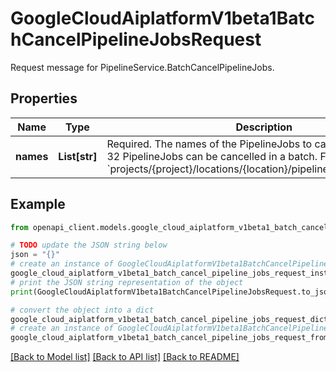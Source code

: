 # GoogleCloudAiplatformV1beta1BatchCancelPipelineJobsRequest

Request message for PipelineService.BatchCancelPipelineJobs.

## Properties

Name | Type | Description | Notes
------------ | ------------- | ------------- | -------------
**names** | **List[str]** | Required. The names of the PipelineJobs to cancel. A maximum of 32 PipelineJobs can be cancelled in a batch. Format: &#x60;projects/{project}/locations/{location}/pipelineJobs/{pipelineJob}&#x60; | [optional] 

## Example

```python
from openapi_client.models.google_cloud_aiplatform_v1beta1_batch_cancel_pipeline_jobs_request import GoogleCloudAiplatformV1beta1BatchCancelPipelineJobsRequest

# TODO update the JSON string below
json = "{}"
# create an instance of GoogleCloudAiplatformV1beta1BatchCancelPipelineJobsRequest from a JSON string
google_cloud_aiplatform_v1beta1_batch_cancel_pipeline_jobs_request_instance = GoogleCloudAiplatformV1beta1BatchCancelPipelineJobsRequest.from_json(json)
# print the JSON string representation of the object
print(GoogleCloudAiplatformV1beta1BatchCancelPipelineJobsRequest.to_json())

# convert the object into a dict
google_cloud_aiplatform_v1beta1_batch_cancel_pipeline_jobs_request_dict = google_cloud_aiplatform_v1beta1_batch_cancel_pipeline_jobs_request_instance.to_dict()
# create an instance of GoogleCloudAiplatformV1beta1BatchCancelPipelineJobsRequest from a dict
google_cloud_aiplatform_v1beta1_batch_cancel_pipeline_jobs_request_from_dict = GoogleCloudAiplatformV1beta1BatchCancelPipelineJobsRequest.from_dict(google_cloud_aiplatform_v1beta1_batch_cancel_pipeline_jobs_request_dict)
```
[[Back to Model list]](../README.md#documentation-for-models) [[Back to API list]](../README.md#documentation-for-api-endpoints) [[Back to README]](../README.md)


